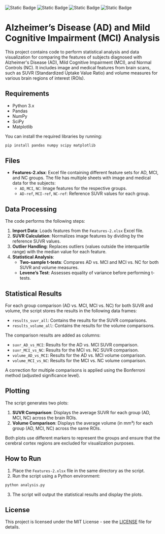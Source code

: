 ![Static Badge](https://img.shields.io/badge/Neuroimaging%20software-FF0000)
![Static Badge](https://img.shields.io/badge/Python-8A2BE2)
![Static Badge](https://img.shields.io/badge/AI-8A2BE2)
![Static Badge](https://img.shields.io/badge/PET%20/%20MRI-4CAF50)

# Alzheimer’s Disease (AD) and Mild Cognitive Impairment (MCI) Analysis

This project contains code to perform statistical analysis and data visualization for comparing the features of subjects diagnosed with Alzheimer's Disease (AD), Mild Cognitive Impairment (MCI), and Normal Controls (NC). It includes image and medical features from brain scans, such as SUVR (Standardized Uptake Value Ratio) and volume measures for various brain regions of interest (ROIs).

## Requirements

- Python 3.x
- Pandas
- NumPy
- SciPy
- Matplotlib

You can install the required libraries by running:

```bash
pip install pandas numpy scipy matplotlib
```

## Files

- **Features-2.xlsx**: Excel file containing different feature sets for AD, MCI, and NC groups. The file has multiple sheets with image and medical data for the subjects:
  - `AD`, `MCI`, `NC`: Image features for the respective groups.
  - `AD-ref`, `MCI-ref`, `NC-ref`: Reference SUVR values for each group.

## Data Processing

The code performs the following steps:

1. **Import Data**: Loads features from the `Features-2.xlsx` Excel file.
2. **SUVR Calculation**: Normalizes image features by dividing by the reference SUVR values.
3. **Outlier Handling**: Replaces outliers (values outside the interquartile range) with the median value for each feature.
4. **Statistical Analysis**: 
   - **Two-sample t-tests**: Compares AD vs. MCI and MCI vs. NC for both SUVR and volume measures.
   - **Levene’s Test**: Assesses equality of variance before performing t-tests.

## Statistical Results

For each group comparison (AD vs. MCI, MCI vs. NC) for both SUVR and volume, the script stores the results in the following data frames:

- `results_suvr_all`: Contains the results for the SUVR comparisons.
- `results_volume_all`: Contains the results for the volume comparisons.

The comparison results are added as columns:
- `suvr_AD_vs_MCI`: Results for the AD vs. MCI SUVR comparison.
- `suvr_MCI_vs_NC`: Results for the MCI vs. NC SUVR comparison.
- `volume_AD_vs_MCI`: Results for the AD vs. MCI volume comparison.
- `volume_MCI_vs_NC`: Results for the MCI vs. NC volume comparison.

A correction for multiple comparisons is applied using the Bonferroni method (adjusted significance level).

## Plotting

The script generates two plots:

1. **SUVR Comparison**: Displays the average SUVR for each group (AD, MCI, NC) across the brain ROIs.
2. **Volume Comparison**: Displays the average volume (in mm³) for each group (AD, MCI, NC) across the same ROIs.

Both plots use different markers to represent the groups and ensure that the cerebral cortex regions are excluded for visualization purposes.

## How to Run

1. Place the `Features-2.xlsx` file in the same directory as the script.
2. Run the script using a Python environment:

```bash
python analysis.py
```

3. The script will output the statistical results and display the plots.

## License

This project is licensed under the MIT License - see the [LICENSE](LICENSE) file for details.
